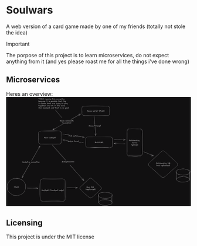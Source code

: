 # Soulwars
A web version of a card game made by one of my friends (totally not stole the idea)

> [!IMPORTANT]  
> The porpose of this project is to learn microservices,
> do not expect anything from it (and yes please roast me for all the things i've done wrong)

## Microservices
Heres an overview:
![Microservices overview](assets/images/microservices.png)

## Licensing
This project is under the MIT license
